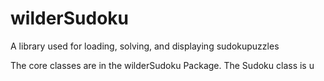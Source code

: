 # wilderSudoku
A library used for loading, solving, and displaying sudokupuzzles

The core classes are in the wilderSudoku Package. 
The Sudoku class is u
